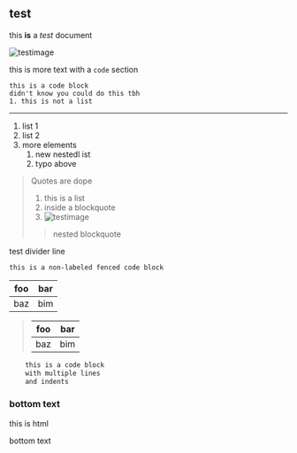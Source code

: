 ## test

this **is** a *test* document

![testimage](https://cdn.pixabay.com/photo/2015/04/23/22/00/tree-736885__480.jpg)

this is more text with a `code` section

    this is a code block
    didn't know you could do this tbh
    1. this is not a list

-------

1. list 1
2. list 2
3. more elements
   1. new nestedl ist
   2. typo above

> Quotes
are
dope
> 1. this is a list
> 2. inside a blockquote
> 3. ![testimage](https://cdn.pixabay.com/photo/2015/04/23/22/00/tree-736885__480.jpg)
> 
> > nested blockquote

test divider line

```
this is a non-labeled fenced code block
```
| foo | bar |
| --- | --- |
| baz | bim |

> | foo | bar |
> | --- | --- |
> | baz | bim |

```go
    this is a code block
    with multiple lines
    and indents
```

### bottom text

<p>this is html</p>

bottom text

